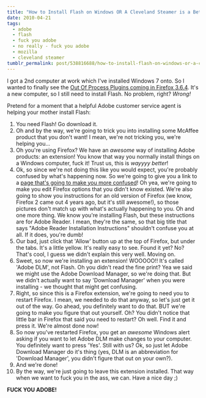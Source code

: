 ```yaml
---
title: "How to Install Flash on Windows OR A Cleveland Steamer is a Better Experience"
date: 2010-04-21
tags:
  - adobe
  - flash
  - fuck you adobe
  - no really - fuck you adobe
  - mozilla
  - cleveland steamer
tumblr_permalink: post/538816688/how-to-install-flash-on-windows-or-a-cleveland-steamer
---
```


I got a 2nd computer at work which I've installed Windows 7 onto. So I wanted to finally see the [Out Of Process Plugins coming in Firefox 3.6.4](http://www.mozilla.com/en-US/firefox/3.6.4/whatsnew/#oopp). It's a new computer, so I still need to install Flash. No problem, right? *Wrong!*

Pretend for a moment that a helpful Adobe customer service agent is helping your mother install Flash:

1. You need Flash! Go download it.
2. Oh and by the way, we're going to trick you into installing some McAffee product that you don't want! I mean, we're not tricking you, we're helping you...
3. Oh you're using Firefox? We have an *awesome* way of installing Adobe products: an extension! You know that way you normally install things on a Windows computer, fuck it! Trust us, this is *wayyyy better*!
4. Ok, so since we're not doing this like you would expect, you're probably confused by what's happening now. So we're going to give you a link to a [page that's going to make you more confused](http://www.adobe.com/products/reader/dlm/firefox_steps.html)! Oh yea, we're going to make you edit Firefox options that you didn't know existed. We're also going to show you instructions for an old version of Firefox (we know, Firefox 2 came out 4 years ago, but it's still awesome!), so those pictures don't match up with what's actually happening to you. Oh and one more thing. We know you're installing Flash, but these instructions are for Adobe Reader. I mean, they're the same, so that big title that says "Adobe Reader Installation Instructions" shouldn't confuse you at all. If it does, you're dumb!
5. Our bad, just click that 'Allow' button up at the top of Firefox, but under the tabs. It's a little yellow. It's really easy to see. Found it yet? No? That's cool, I guess we didn't explain this very well. Moving on.
6. Sweet, so now we're installing an extension! WOOOOO!! It's called 'Adobe DLM', not Flash. Oh you didn't read the fine print? Yea we said we might use the Adobe Download Manager, so we're doing that. But we didn't actually want to say 'Download Manager' when you were installing - we thought that might get confusing.
7. Right, so since this is a Firefox extension, we're going to need you to restart Firefox. I mean, we needed to do that anyway, so let's just get it out of the way. Go ahead, you definitely want to do that. BUT we're going to make you figure that out yourself. Oh? You didn't notice that little bar in Firefox that said you need to restart? Oh well. Find it and press it. We're almost done now!
8. So now you've restarted Firefox, you get an *awesome* Windows alert asking if you want to let Adobe DLM make changes to your computer. You definitely want to press 'Yes'. Still with us? Ok, so just let Adobe Download Manager do it's thing (yes, DLM is an abbreviation for 'Download Manager', you didn't figure that out on your own?).
10. And we're done!
11. By the way, we're just going to leave this extension installed. That way when we want to fuck you in the ass, we can. Have a nice day ;)

**FUCK YOU ADOBE!**

